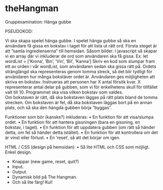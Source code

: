 # theHangman
Gruppexamination: Hänga gubbe

PSEUDOKOD:

Vi ska skapa spelet hänga gubbe. 
I spelet hänga gubbe så ska en användare få gissa en bokstav i taget för att lista ut rätt ord. 
Första steget är att ”samla ingredienserna” till hemsidan. Såsom bilder.
I javascript så skapar vi en array där vi inkluderar de ord som användaren ska få gissa. 
Ex: let wordList = [’Krona’, ’Bin’, ’Vin’, ’Bil’, ’Kanna’]
Skriv en kod som slumpar fram ett av orden i vår wordList, som användaren sedan ska gissa rätt på. Ordets stränglängd ska representeras genom tomma streck, så det blir tydligt för användaren hur många bokstäver ordet är. 
Användaren ges möjligheten att skriva en bokstav. Instrueras att personen har X antal försök kvar. X representerar antal delar på gubben, som vi för enkelhetens skull för tillfället valt till 10.
Programmet ska visa vilken bokstav som valdes.  
Om bokstaven är rätt, då ska bokstaven läggas på rätt plats bland de tomma strecken.
Om bokstaven är fel, då ska bokstaven läggas bort på en annan plats, och så ska den hängda gubben börja ”byggas”. 

Funktioner som bör (kanske?) inkluderas:
•	En funktion för att visa/slumpa ordet. 
•	En funktion för att hantera gissningen (bara en gissning, en bokstav, i taget). 
•	En funktion för att uppdatera gubben (om rätt så händer detta, om fel så händer detta istället). 
•	En funktion för att kontrollera om det är vinst eller förlust. 
•	En ’reset’, så att det börjar om igen. 


HTML / CSS (design på hemsidan):
•	Så lite HTML och CSS som möjligt. Enkel design.
- Knappar (new game, reset, quit?)
- Input. 
- Output.
- Dynamisk bild på The Hangman. 
- Och så lite färg! Kul! 

